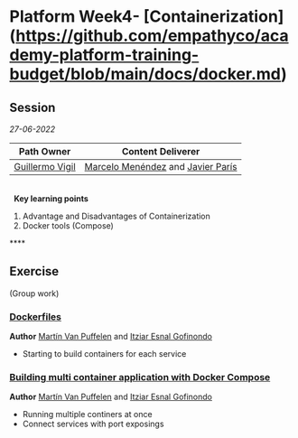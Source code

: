 # Platform Week4- [Containerization] (https://github.com/empathyco/academy-platform-training-budget/blob/main/docs/docker.md)
<Dockerize database and backend services>

## Session

*27-06-2022*

<!-- (Do not change the line below!!!) -->
| **Path Owner** | **Content Deliverer** | 
| --- | --- | 
| [Guillermo Vigil](https://github.com/guillermotti) | [Marcelo Menéndez](https://github.com/marcemv90) and [Javier París](https://github.com/JParisR) | \ 


\
&nbsp; <!-- (Do not change this and above line PLEASE!!!) -->
**Key learning points** <!-- (Do not change this line!!!) -->
1. Advantage and Disadvantages of Containerization
2. Docker tools (Compose)

**** <!-- (Delete this comment and just leave the 4 *) -->

## Exercise
(Group work) <!-- Comment wheter if it is autonomous or group work -->
<Statement>

### [Dockerfiles](https://github.com/empathyco/academy-platform-training-budget/blob/main/back/Dockerfile)
**Author** [Martín Van Puffelen](https://github.com/martinvplopez) and [Itziar Esnal Gofinondo](https://github.com/ItziEG)
- Starting to build containers for each service


### [Building multi container application with Docker Compose](https://github.com/empathyco/academy-platform-training-budget/blob/main/docker-compose.yaml)
**Author** [Martín Van Puffelen](https://github.com/martinvplopez) and [Itziar Esnal Gofinondo](https://github.com/ItziEG)
- Running multiple continers at once
- Connect services with port exposings
